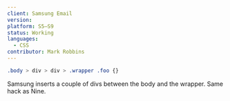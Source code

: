 ```yaml
---
client: Samsung Email
version:
platform: S5–S9
status: Working
languages:
  - CSS
contributor: Mark Robbins
---
```


```css
.body > div > div > .wrapper .foo {}
```

Samsung inserts a couple of divs between the body and the wrapper. Same hack as Nine.
